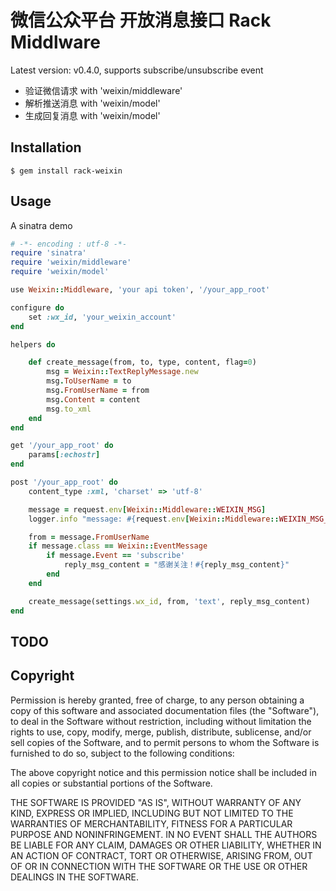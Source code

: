 微信公众平台 开放消息接口 Rack Middlware
========================================

Latest version: v0.4.0, supports subscribe/unsubscribe event

* 验证微信请求 with 'weixin/middleware'
* 解析推送消息 with 'weixin/model'
* 生成回复消息 with 'weixin/model'


Installation
------------
```
$ gem install rack-weixin
```


Usage
-----

A sinatra demo

```ruby
# -*- encoding : utf-8 -*-
require 'sinatra'
require 'weixin/middleware'
require 'weixin/model'

use Weixin::Middleware, 'your api token', '/your_app_root' 

configure do
    set :wx_id, 'your_weixin_account'
end

helpers do

    def create_message(from, to, type, content, flag=0)
        msg = Weixin::TextReplyMessage.new
        msg.ToUserName = to
        msg.FromUserName = from
        msg.Content = content
        msg.to_xml
    end
end

get '/your_app_root' do
    params[:echostr]
end

post '/your_app_root' do
    content_type :xml, 'charset' => 'utf-8'

    message = request.env[Weixin::Middleware::WEIXIN_MSG]
    logger.info "message: #{request.env[Weixin::Middleware::WEIXIN_MSG_RAW]}"

    from = message.FromUserName
    if message.class == Weixin::EventMessage
        if message.Event == 'subscribe'
            reply_msg_content = "感谢关注！#{reply_msg_content}"
        end
    end

    create_message(settings.wx_id, from, 'text', reply_msg_content)
end
```

TODO
----

Copyright
---------

Permission is hereby granted, free of charge, to any person obtaining a copy
of this software and associated documentation files (the "Software"), to
deal in the Software without restriction, including without limitation the
rights to use, copy, modify, merge, publish, distribute, sublicense, and/or
sell copies of the Software, and to permit persons to whom the Software is
furnished to do so, subject to the following conditions:

The above copyright notice and this permission notice shall be included in
all copies or substantial portions of the Software.

THE SOFTWARE IS PROVIDED "AS IS", WITHOUT WARRANTY OF ANY KIND, EXPRESS OR
IMPLIED, INCLUDING BUT NOT LIMITED TO THE WARRANTIES OF MERCHANTABILITY,
FITNESS FOR A PARTICULAR PURPOSE AND NONINFRINGEMENT. IN NO EVENT SHALL
THE AUTHORS BE LIABLE FOR ANY CLAIM, DAMAGES OR OTHER LIABILITY, WHETHER 
IN AN ACTION OF CONTRACT, TORT OR OTHERWISE, ARISING FROM, OUT OF OR IN
CONNECTION WITH THE SOFTWARE OR THE USE OR OTHER DEALINGS IN THE SOFTWARE.
